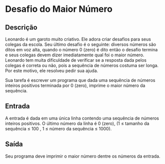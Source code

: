# Desafio do Maior Número

## Descrição

Leonardo é um garoto muito criativo. Ele adora criar desafios para seus colegas da escola. Seu último desafio é o seguinte: diversos números são ditos em voz alta, quando o número 0 (zero) é dito então o desafio termina e seus colegas devem dizer imediatamente qual foi o maior número. Leonardo tem muita dificuldade de verificar se a resposta dada pelos colegas é correta ou não, pois a sequência de números costuma ser longa. Por este motivo, ele resolveu pedir sua ajuda.

Sua tarefa é escrever um programa que dada uma sequência de números inteiros positivos terminada por 0 (zero), imprime o maior número da sequência.

## Entrada

A entrada é dada em uma única linha contendo uma sequência de números inteiros positivos. O último número da linha é 0 (zero), (1 ≤ tamanho da sequência ≤ 100 , 1 ≤ número da sequência ≤ 1000).

## Saída

Seu programa deve imprimir o maior número dentre os números da entrada.
